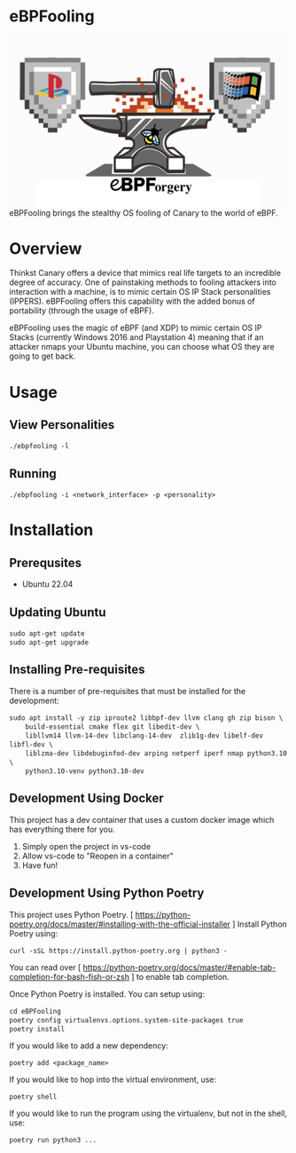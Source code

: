 # eBPFooling

<img src="docs/logo.png" width="800" style="float: left">
eBPFooling brings the stealthy OS fooling of Canary to the world of eBPF.


# Overview

Thinkst Canary offers a device that mimics real life targets to an incredible degree of accuracy. One of painstaking methods to fooling attackers into interaction with a machine, is to mimic certain OS IP Stack personalities (IPPERS). eBPFooling offers this capability with the added bonus of portability (through the usage of eBPF).

eBPFooling uses the magic of eBPF (and XDP) to mimic certain OS IP Stacks (currently Windows 2016 and Playstation 4) meaning that if an attacker nmaps your Ubuntu machine, you can choose what OS they are going to get back.

# Usage
## View Personalities
```
./ebpfooling -l
```

## Running
```
./ebpfooling -i <network_interface> -p <personality>
```

# Installation
## Prerequsites
 - Ubuntu 22.04

## Updating Ubuntu
```
sudo apt-get update
sudo apt-get upgrade
```

## Installing Pre-requisites

There is a number of pre-requisites that must be installed for the development:

```
sudo apt install -y zip iproute2 libbpf-dev llvm clang gh zip bison \
    build-essential cmake flex git libedit-dev \
    libllvm14 llvm-14-dev libclang-14-dev  zlib1g-dev libelf-dev libfl-dev \
    liblzma-dev libdebuginfod-dev arping netperf iperf nmap python3.10 \
    python3.10-venv python3.10-dev
```

## Development Using Docker
This project has a dev container that uses a custom docker image which has everything there for you.
1. Simply open the project in vs-code
2. Allow vs-code to "Reopen in a container"
3. Have fun!

## Development Using Python Poetry
This project uses Python Poetry.
[ https://python-poetry.org/docs/master/#installing-with-the-official-installer ]
Install Python Poetry using:
```
curl -sSL https://install.python-poetry.org | python3 -
```

You can read over [ https://python-poetry.org/docs/master/#enable-tab-completion-for-bash-fish-or-zsh ] to enable
tab completion.

Once Python Poetry is installed. You can setup using:
```
cd eBPFooling
poetry config virtualenvs.options.system-site-packages true
poetry install
```

If you would like to add a new dependency:
```
poetry add <package_name>
```

If you would like to hop into the virtual environment, use:
```
poetry shell
```

If you would like to run the program using the virtualenv, but not in the shell, use:
```
poetry run python3 ...
```

